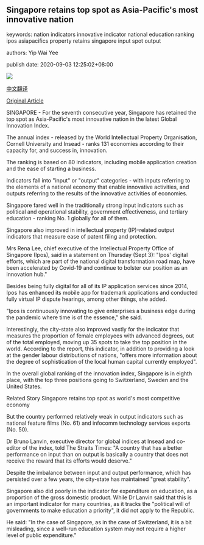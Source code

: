 ## Singapore retains top spot as Asia-Pacific's most innovative nation

keywords: nation indicators innovative indicator national education ranking ipos asiapacifics property retains singapore input spot output

authors: Yip Wai Yee

publish date: 2020-09-03 12:25:02+08:00

![](https://www.straitstimes.com/sites/default/files/styles/x_large/public/articles/2020/09/03/nz_cbd_030955.jpg?itok=h4zlxzyL)

[中文翻译](Singapore%20retains%20top%20spot%20as%20Asia-Pacific%27s%20most%20innovative%20nation_zh.md)

[Original Article](https://www.straitstimes.com/singapore/singapore-retains-top-spot-as-asia-pacifics-most-innovative-nation)

SINGAPORE - For the seventh consecutive year, Singapore has retained the top spot as Asia-Pacific's most innovative nation in the latest Global Innovation Index.

The annual index - released by the World Intellectual Property Organisation, Cornell University and Insead - ranks 131 economies according to their capacity for, and success in, innovation.

The ranking is based on 80 indicators, including mobile application creation and the ease of starting a business.

Indicators fall into "input" or "output" categories - with inputs referring to the elements of a national economy that enable innovative activities, and outputs referring to the results of the innovative activities of economies.

Singapore fared well in the traditionally strong input indicators such as political and operational stability, government effectiveness, and tertiary education - ranking No. 1 globally for all of them.

Singapore also improved in intellectual property (IP)-related output indicators that measure ease of patent filing and protection.

Mrs Rena Lee, chief executive of the Intellectual Property Office of Singapore (Ipos), said in a statement on Thursday (Sept 3): "Ipos' digital efforts, which are part of the national digital transformation road map, have been accelerated by Covid-19 and continue to bolster our position as an innovation hub."

Besides being fully digital for all of its IP application services since 2014, Ipos has enhanced its mobile app for trademark applications and conducted fully virtual IP dispute hearings, among other things, she added.

"Ipos is continuously innovating to give enterprises a business edge during the pandemic where time is of the essence," she said.

Interestingly, the city-state also improved vastly for the indicator that measures the proportion of female employees with advanced degrees, out of the total employed, moving up 35 spots to take the top position in the world. According to the report, this indicator, in addition to providing a look at the gender labour distributions of nations, "offers more information about the degree of sophistication of the local human capital currently employed".

In the overall global ranking of the innovation index, Singapore is in eighth place, with the top three positions going to Switzerland, Sweden and the United States.

Related Story Singapore retains top spot as world's most competitive economy

But the country performed relatively weak in output indicators such as national feature films (No. 61) and infocomm technology services exports (No. 50).

Dr Bruno Lanvin, executive director for global indices at Insead and co-editor of the index, told The Straits Times: "A country that has a better performance on input than on output is basically a country that does not receive the reward that its efforts would deserve."

Despite the imbalance between input and output performance, which has persisted over a few years, the city-state has maintained "great stability".

Singapore also did poorly in the indicator for expenditure on education, as a proportion of the gross domestic product. While Dr Lanvin said that this is an important indicator for many countries, as it tracks the "political will of governments to make education a priority", it did not apply to the Republic.

He said: "In the case of Singapore, as in the case of Switzerland, it is a bit misleading, since a well-run education system may not require a higher level of public expenditure."